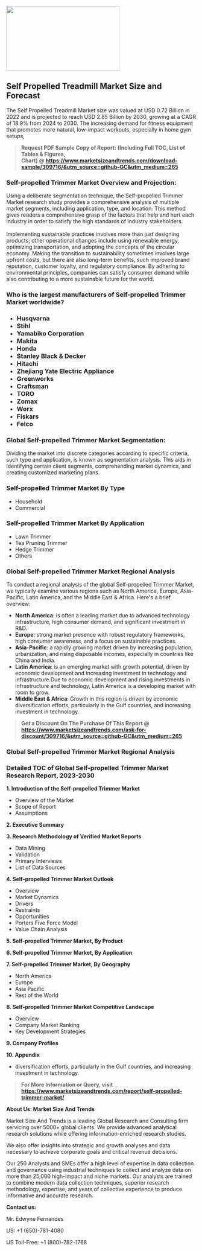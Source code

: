 <p><img class="alignnone size-medium wp-image-20088" src="https://ffe5etoiles.com/wp-content/uploads/2024/12/MST1-300x171.png" alt="" width="300" height="171" /></p><h2>Self Propelled Treadmill Market Size and Forecast</h2><p>The Self Propelled Treadmill Market size was valued at USD 0.72 Billion in 2022 and is projected to reach USD 2.85 Billion by 2030, growing at a CAGR of 18.9% from 2024 to 2030. The increasing demand for fitness equipment that promotes more natural, low-impact workouts, especially in home gym setups,</p><blockquote id="" class=""><strong>Request PDF Sample Copy of Report: (Including Full TOC, List of Tables &amp; Figures, Chart)&nbsp;@&nbsp;<strong><a href="https://www.marketsizeandtrends.com/download-sample/309716/&utm_source=github-GC&utm_medium=265" target="_blank">https://www.marketsizeandtrends.com/download-sample/309716/&utm_source=github-GC&utm_medium=265</a></strong></strong></blockquote><h3 id="" class="">Self-propelled Trimmer Market&nbsp;Overview and Projection:</h3><p id="" class="">Using a deliberate segmentation technique, the Self-propelled Trimmer Market research study provides a comprehensive analysis of multiple market segments, including application, type, and location. This method gives readers a comprehensive grasp of the factors that help and hurt each industry in order to satisfy the high standards of industry stakeholders. <br /> <br />Implementing sustainable practices involves more than just designing products; other operational changes include using renewable energy, optimizing transportation, and adopting the concepts of the circular economy. Making the transition to sustainability sometimes involves large upfront costs, but there are also long-term benefits, such improved brand reputation, customer loyalty, and regulatory compliance. By adhering to environmental principles, companies can satisfy consumer demand while also contributing to a more sustainable future for the world.</p><h3 id="" class="">Who is the largest manufacturers of&nbsp;Self-propelled Trimmer Market worldwide?</h3><h3 class=""><p><ul><li>Husqvarna </li><li> Stihl </li><li> Yamabiko Corporation </li><li> Makita </li><li> Honda </li><li> Stanley Black & Decker </li><li> Hitachi </li><li> Zhejiang Yate Electric Appliance </li><li> Greenworks </li><li> Craftsman </li><li> TORO </li><li> Zomax </li><li> Worx </li><li> Fiskars </li><li> Felco</li></ul></p></h3><h3 id="" class="">Global&nbsp;Self-propelled Trimmer Market Segmentation:</h3><p id="" class="">Dividing the market into discrete categories according to specific criteria, such type and application, is known as segmentation analysis. This aids in identifying certain client segments, comprehending market dynamics, and creating customized marketing plans.</p><h3 id="" class="">Self-propelled Trimmer Market&nbsp;By Type</h3><p><p><ul><li>Household</li><li> Commercial</p></li></ul></p></p><h3 id="" class="">Self-propelled Trimmer Market&nbsp;By Application</h3><p class=""><p><ul><li>Lawn Trimmer</li><li> Tea Pruning Trimmer</li><li> Hedge Trimmer</li><li> Others</li></ul></p></p><h3 id="" class="">Global Self-propelled Trimmer Market Regional Analysis</h3><p id="" class="">To conduct a regional analysis of the global Self-propelled Trimmer Market, we typically examine various regions such as North America, Europe, Asia-Pacific, Latin America, and the Middle East &amp; Africa. Here's a brief overview:</p><ul><li><strong>North America</strong>: is often a leading market due to advanced technology infrastructure, high consumer demand, and significant investment in R&amp;D.</li><li><strong>Europe</strong>: strong market presence with robust regulatory frameworks, high consumer awareness, and a focus on sustainable practices.</li><li><strong>Asia-Pacific</strong>: a rapidly growing market driven by increasing population, urbanization, and rising disposable incomes, especially in countries like China and India.</li><li><strong>Latin America</strong>: is an emerging market with growth potential, driven by economic development and increasing investment in technology and infrastructure.Due to economic development and rising investments in infrastructure and technology, Latin America is a developing market with room to grow.</li><li><strong>Middle East &amp; Africa</strong>: Growth in this region is driven by economic diversification efforts, particularly in the Gulf countries, and increasing investment in technology.</li></ul><blockquote id="" class=""><strong>Get a Discount On The Purchase Of This Report @ <strong><a href="https://www.marketsizeandtrends.com/ask-for-discount/309716/&utm_source=github-GC&utm_medium=265" target="_blank">https://www.marketsizeandtrends.com/ask-for-discount/309716/&utm_source=github-GC&utm_medium=265</a></strong></strong></blockquote><h3 id="" class="">Global Self-propelled Trimmer Market Regional Analysis</h3><h3 id="" class="">Detailed TOC of Global Self-propelled Trimmer Market Research Report, 2023-2030</h3><p id="" class=""><strong>1. Introduction of the Self-propelled Trimmer Market</strong></p><ul><li>Overview of the Market</li><li>Scope of Report</li><li>Assumptions</li></ul><p id="" class=""><strong>2. Executive Summary</strong></p><p id="" class=""><strong>3. Research Methodology of Verified Market Reports</strong></p><ul><li>Data Mining</li><li>Validation</li><li>Primary Interviews</li><li>List of Data Sources</li></ul><p id="" class=""><strong>4. Self-propelled Trimmer Market Outlook</strong></p><ul><li>Overview</li><li>Market Dynamics</li><li>Drivers</li><li>Restraints</li><li>Opportunities</li><li>Porters Five Force Model</li><li>Value Chain Analysis</li></ul><p id="" class=""><strong>5. Self-propelled Trimmer Market, By Product</strong></p><p id="" class=""><strong>6. Self-propelled Trimmer Market, By Application</strong></p><p id="" class=""><strong>7. Self-propelled Trimmer Market, By Geography</strong></p><ul><li>North America</li><li>Europe</li><li>Asia Pacific</li><li>Rest of the World</li></ul><p id="" class=""><strong>8. Self-propelled Trimmer Market Competitive Landscape</strong></p><ul><li>Overview</li><li>Company Market Ranking</li><li>Key Development Strategies</li></ul><p id="" class=""><strong>9. Company Profiles</strong></p><p id="" class=""><strong>10. Appendix</strong></p><ul><li>diversification efforts, particularly in the Gulf countries, and increasing investment in technology.</li></ul><blockquote id="" class=""><strong>For More Information or Query, visit <strong><strong><a href="https://www.marketsizeandtrends.com/report/self-propelled-trimmer-market/" target="_blank">https://www.marketsizeandtrends.com/report/self-propelled-trimmer-market/</a></strong></strong></strong></blockquote><p id="" class=""><strong>About Us: Market Size And Trends</strong></p><p id="" class="">Market Size And Trends is a leading Global Research and Consulting firm servicing over 5000+ global clients. We provide advanced analytical research solutions while offering information-enriched research studies.</p><p id="" class="">We also offer insights into strategic and growth analyses and data necessary to achieve corporate goals and critical revenue decisions.</p><p id="" class="">Our 250 Analysts and SMEs offer a high level of expertise in data collection and governance using industrial techniques to collect and analyze data on more than 25,000 high-impact and niche markets. Our analysts are trained to combine modern data collection techniques, superior research methodology, expertise, and years of collective experience to produce informative and accurate research.</p><p id="" class=""><strong>Contact us:</strong></p><p id="" class="">Mr. Edwyne Fernandes</p><p id="" class="">US: +1 (650)-781-4080</p><p id="" class="">US Toll-Free: +1 (800)-782-1768</p>
